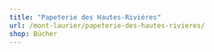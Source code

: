 ```yaml
---
title: "Papeterie des Hautes-Rivières"
url: /mont-laurier/papeterie-des-hautes-rivieres/
shop: Bücher
---
```

